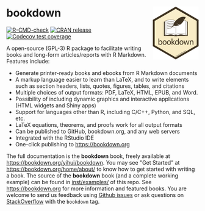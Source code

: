 # bookdown <img src='man/figures/logo.png' align="right" height="139" />


<!-- badges: start -->
[![R-CMD-check](https://github.com/rstudio/bookdown/workflows/R-CMD-check/badge.svg)](https://github.com/rstudio/bookdown/actions)
[![CRAN release](https://www.r-pkg.org/badges/version/bookdown)](https://CRAN.R-project.org/package=bookdown)
[![Codecov test coverage](https://codecov.io/gh/rstudio/bookdown/branch/master/graph/badge.svg)](https://codecov.io/gh/rstudio/bookdown?branch=master)
<!-- badges: end -->


A open-source (GPL-3) R package to facilitate writing books and long-form articles/reports with R Markdown. Features include:

- Generate printer-ready books and ebooks from R Markdown documents
- A markup language easier to learn than LaTeX, and to write elements such as section headers, lists, quotes, figures, tables, and citations
- Multiple choices of output formats: PDF, LaTeX, HTML, EPUB, and Word.
- Possibility of including dynamic graphics and interactive applications (HTML widgets and Shiny apps)
- Support for languages other than R, including C/C++, Python, and SQL, etc.
- LaTeX equations, theorems, and proofs work for all output formats
- Can be published to GitHub, bookdown.org, and any web servers
- Integrated with the RStudio IDE
- One-click publishing to <https://bookdown.org>

The full documentation is the **bookdown** book, freely available at <https://bookdown.org/yihui/bookdown>. You may see "Get Started" at <https://bookdown.org/home/about/> to know how to get started with writing a book. The source of the **bookdown** book (and a complete working example) can be found in [inst/examples/](https://github.com/rstudio/bookdown/tree/master/inst/examples) of this repo. See <https://bookdown.org> for more information and featured books. You are welcome to send us feedback using [Github issues](https://github.com/rstudio/bookdown/issues) or ask questions on [StackOverflow](https://stackoverflow.com/questions/tagged/bookdown) with the `bookdown` tag.
